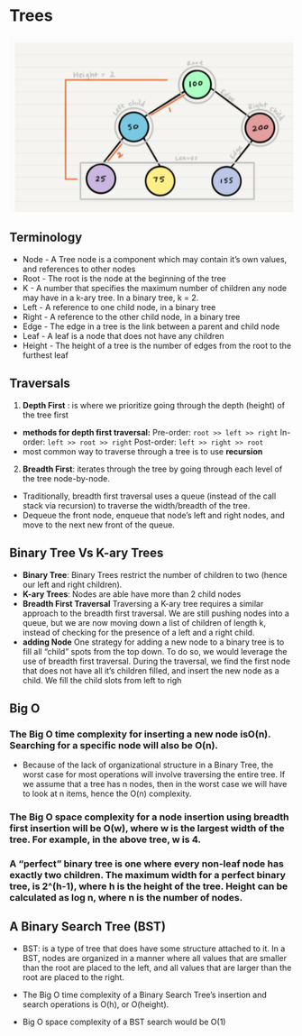 # Trees

![check](./img/c.png)
## Terminology

* Node - A Tree node is a component which may contain it’s own values, and references to other nodes
* Root - The root is the node at the beginning of the tree
* K - A number that specifies the maximum number of children any node may have in a k-ary tree. In a binary tree, k = 2.
* Left - A reference to one child node, in a binary tree
* Right - A reference to the other child node, in a binary tree
* Edge - The edge in a tree is the link between a parent and child node
* Leaf - A leaf is a node that does not have any children
* Height - The height of a tree is the number of edges from the root to the furthest leaf

## Traversals
1. **Depth First** : is where we prioritize going through the depth (height) of the tree first

* **methods for depth first traversal:**
Pre-order: ``root >> left >> right``
In-order: ``left >> root >> right``
Post-order: ``left >> right >> root``
* most common way to traverse through a tree is to use **recursion**

2. **Breadth First**:  iterates through the tree by going through each level of the tree node-by-node. 
* Traditionally, breadth first traversal uses a queue (instead of the call stack via recursion) to traverse the width/breadth of the tree. 
* Dequeue the front node, enqueue that node’s left and right nodes, and move to the next new front of the queue.


## Binary Tree Vs K-ary Trees

* **Binary Tree**: Binary Trees restrict the number of children to two (hence our left and right children).
* **K-ary Trees**: Nodes are able have more than 2 child nodes
* **Breadth First Traversal**
Traversing a K-ary tree requires a similar approach to the breadth first traversal. We are still pushing nodes into a queue, but we are now moving down a list of children of length k, instead of checking for the presence of a left and a right child.
* **adding Node**
One strategy for adding a new node to a binary tree is to fill all “child” spots from the top down. To do so, we would leverage the use of breadth first traversal. During the traversal, we find the first node that does not have all it’s children filled, and insert the new node as a child. We fill the child slots from left to righ

## Big O
### The Big O time complexity for inserting a new node is**O(n)**. Searching for a specific node will also be **O(n)**.
 * Because of the lack of organizational structure in a Binary Tree, the worst case for most operations will involve traversing the entire tree. If we assume that a tree has n nodes, then in the worst case we will have to look at n items, hence the O(n) complexity.

### The Big O space complexity for a node insertion using breadth first insertion will be O(w), where w is the largest width of the tree. For example, in the above tree, w is 4.

### A “perfect” binary tree is one where every non-leaf node has exactly two children. The maximum width for a perfect binary tree, is 2^(h-1), where h is the height of the tree. Height can be calculated as log n, where n is the number of nodes.

## A Binary Search Tree (BST)
* BST: is a type of tree that does have some structure attached to it. In a BST, nodes are organized in a manner where all values that are smaller than the root are placed to the left, and all values that are larger than the root are placed to the right.

* The Big O time complexity of a Binary Search Tree’s insertion and search operations is O(h), or O(height). 
*  Big O space complexity of a BST search would be O(1)